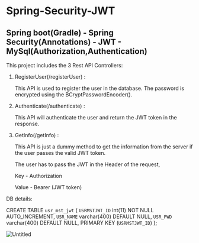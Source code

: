 # Spring-Security-JWT
## Spring boot(Gradle) - Spring Security(Annotations) - JWT - MySql(Authorization,Authentication)


This project includes the 3 Rest API Controllers:

1) RegisterUser(/registerUser) :

   This API is used to register the user in the database. The password is encrypted using the BCryptPasswordEncoder().
  
2) Authenticate(/authenticate) :

	This API will authenticate the user and return the JWT token in the response.
	
3) GetInfo(/getInfo) :

	This API is just a dummy method to get the information from the server if the user passes the valid JWT token.

	The user has to pass the JWT in the Header of the request,
	
	Key - Authorization
	
	Value - Bearer (JWT token)

DB details:

CREATE TABLE `usr_mst_jwt` (
  `USRMSTJWT_ID` int(11) NOT NULL AUTO_INCREMENT,
  `USR_NAME` varchar(400) DEFAULT NULL,
  `USR_PWD` varchar(400) DEFAULT NULL,
  PRIMARY KEY (`USRMSTJWT_ID`)
);

![Untitled](https://user-images.githubusercontent.com/37022051/85832489-dda96680-b798-11ea-9771-e295b12fcb83.png)

